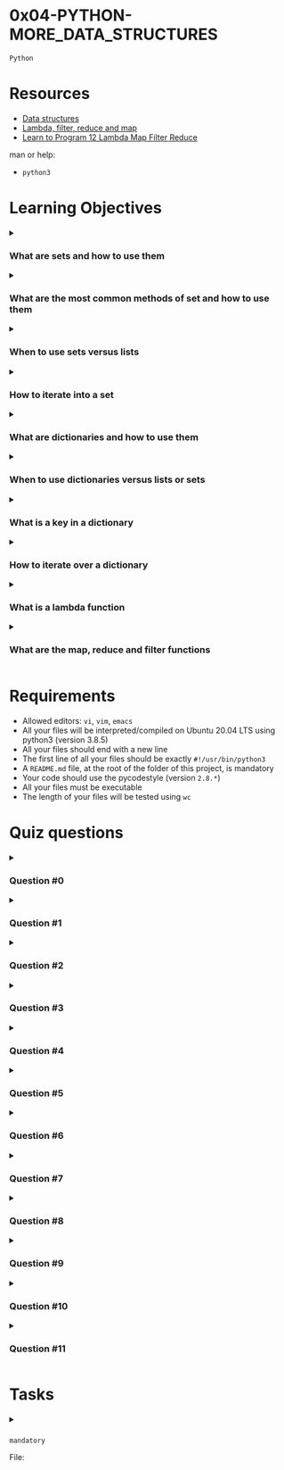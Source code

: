 # **0x04-PYTHON-MORE_DATA_STRUCTURES**
`Python`

# Resources
- [Data structures](https://docs.python.org/3/tutorial/datastructures.html)
- [Lambda, filter, reduce and map](https://python-course.eu/advanced-python/lambda-filter-reduce-map.php)
- [Learn to Program 12 Lambda Map Filter Reduce](https://www.youtube.com/watch?v=1GAC6KQUPeg)

man or help:
- `python3`

# Learning Objectives
<details>
<summary><h3>What are sets and how to use them</h3></summary><br>

In Python, a set is a built-in data type that represents an unordered collection of unique elements. Sets are used to store multiple items, but unlike lists or tuples, sets do not allow duplicate values. They are implemented using a hash table, which enables efficient membership testing, insertion, and deletion of elements.

Here's how you can define and use sets in Python:

### Creating a Set

You can create a set by enclosing a comma-separated sequence of values in curly braces `{}`.

```python
# Creating a set
my_set = {1, 2, 3, 4, 5}
```

### Adding Elements to a Set

You can add elements to a set using the `add()` method.

```python
my_set.add(6)
```

### Removing Elements from a Set

You can remove elements from a set using the `remove()` method. If the element is not present, it will raise a `KeyError`. To avoid this, you can use the `discard()` method.

```python
my_set.remove(3)  # Raises an error if 3 is not in the set
my_set.discard(3)  # Removes 3 if it exists, otherwise does nothing
```

### Membership Testing

You can test if an element is present in a set using the `in` keyword.

```python
if 2 in my_set:
    print("2 is in the set")
```

### Iterating Over a Set

You can iterate over the elements of a set using a `for` loop.

```python
for item in my_set:
    print(item)
```

### Set Comprehensions

You can also use set comprehensions to create sets in a concise way.

```python
squared_set = {x ** 2 for x in range(1, 6)}  # {1, 4, 9, 16, 25}
```

Sets are particularly useful when you want to store a collection of unique elements and perform operations like checking membership, finding intersections, and more, efficiently. Just keep in mind that sets are unordered, so their elements are not stored in any particular order.
</details>

<details>
<summary><h3>What are the most common methods of set and how to use them</h3></summary><br>

Sets in Python come with a variety of useful methods for performing operations on sets. Here are some of the most common set methods and how to use them:

1. **add()**: Adds an element to the set.

   ```python
   my_set = {1, 2, 3}
   my_set.add(4)
   # Resulting set: {1, 2, 3, 4}
   ```

2. **remove()**: Removes a specified element from the set. Raises an error if the element is not found.

   ```python
   my_set = {1, 2, 3}
   my_set.remove(2)
   # Resulting set: {1, 3}
   ```

3. **discard()**: Removes a specified element from the set. Does nothing if the element is not found.

   ```python
   my_set = {1, 2, 3}
   my_set.discard(2)
   # Resulting set: {1, 3}
   ```

4. **pop()**: Removes and returns an arbitrary element from the set. Useful if you want to remove an element without knowing its value.

   ```python
   my_set = {1, 2, 3}
   popped_value = my_set.pop()
   # Resulting set: {2, 3}
   ```

5. **clear()**: Removes all elements from the set, making it empty.

   ```python
   my_set = {1, 2, 3}
   my_set.clear()
   # Resulting set: {}
   ```

6. **union()**: Returns a new set containing all elements from the set and one or more other sets.

   ```python
   set1 = {1, 2, 3}
   set2 = {3, 4, 5}
   union_set = set1.union(set2)
   # Resulting set: {1, 2, 3, 4, 5}
   ```

7. **intersection()**: Returns a new set containing elements that are common to the set and one or more other sets.

   ```python
   set1 = {1, 2, 3}
   set2 = {3, 4, 5}
   intersection_set = set1.intersection(set2)
   # Resulting set: {3}
   ```

8. **difference()**: Returns a new set containing elements that are in the set but not in one or more other sets.

   ```python
   set1 = {1, 2, 3}
   set2 = {3, 4, 5}
   difference_set = set1.difference(set2)
   # Resulting set: {1, 2}
   ```

9. **symmetric_difference()**: Returns a new set containing elements that are in either of the sets, but not in both.

   ```python
   set1 = {1, 2, 3}
   set2 = {3, 4, 5}
   symmetric_diff_set = set1.symmetric_difference(set2)
   # Resulting set: {1, 2, 4, 5}
   ```

10. **issubset()** and **issuperset()**: Checks if one set is a subset or superset of another set.

    ```python
    set1 = {1, 2}
    set2 = {1, 2, 3, 4}
    is_subset = set1.issubset(set2)  # True
    is_superset = set2.issuperset(set1)  # True
    ```

These are just some of the most common methods available for sets in Python. Sets are very versatile data structures and can be combined with other set operations to perform more complex tasks efficiently.
</details>

<details>
<summary><h3>When to use sets versus lists</h3></summary><br>

Choosing between sets and lists depends on the specific requirements of your program and the characteristics of the data you are working with. Here are some guidelines to help you decide when to use sets versus lists:

Use Sets When:

1. **Uniqueness Matters**: If you need to store a collection of elements where duplicates are not allowed, sets are the way to go. Sets automatically eliminate duplicate values, making them suitable for scenarios where uniqueness matters.
    > when checking membership using a set, the time it takes to determine whether an element is present doesn't significantly depend on the size of the set. This is because sets use hash tables to internally store and organize their elements, allowing for quick retrieval based on the hash of the element.

    > On the other hand, when checking membership using a list, the time it takes grows linearly with the number of elements in the list. This is because lists need to iterate through each element to determine if the element is present.

    > So, sets are much faster for membership testing, especially as the size of the data increases, making them a preferred choice when frequent membership checks are required.

2. **Membership Testing**: If you need to frequently check whether an element is present in a collection, sets are more efficient than lists. Sets use hash tables for fast membership testing, while lists require linear searching.

3. **Set Operations**: If you need to perform operations like union, intersection, difference, or symmetric difference between collections, sets provide built-in methods for these operations, making your code more concise and efficient.

4. **Mathematical Modeling**: If your program involves modeling mathematical sets, where the order of elements doesn't matter, and you need to perform set-based operations, sets are a natural choice.

5. **Removing Duplicates**: When you have a list with duplicate values and you want to remove duplicates while maintaining the order of the remaining elements, you can convert the list to a set, then back to a list.

Use Lists When:

1. **Order Matters**: If the order of elements is significant and you need to maintain the order of insertion, lists are the appropriate choice. Sets do not guarantee any specific order.

2. **Duplicates Are Allowed**: If your data can contain duplicate values and you want to preserve all occurrences, lists are the way to go. Sets automatically remove duplicates.

3. **Indexing and Slicing**: If you need to access elements by index or perform slicing operations, lists support these operations, whereas sets do not provide direct indexing.

4. **Data Retrieval and Manipulation**: If you frequently need to modify the content of your collection, like inserting, deleting, or replacing elements, lists offer more flexibility.

5. **Stable Iteration Order**: If you want to iterate through elements in a specific order (insertion order), lists are preferable, as sets do not guarantee any particular order during iteration.

In summary, use sets when you need to work with unique elements, perform efficient membership testing, and apply set-specific operations. Use lists when you require ordered elements, need to maintain duplicates, and want more flexibility in terms of element manipulation and access. Often, the choice between sets and lists depends on the nature of your data and the operations you'll perform on it.
</details>

<details>
<summary><h3>How to iterate into a set</h3></summary><br>
</details>

<details>
<summary><h3>What are dictionaries and how to use them</h3></summary><br>
</details>

<details>
<summary><h3>When to use dictionaries versus lists or sets</h3></summary><br>
</details>

<details>
<summary><h3>What is a key in a dictionary</h3></summary><br>
</details>

<details>
<summary><h3>How to iterate over a dictionary</h3></summary><br>
</details>

<details>
<summary><h3>What is a lambda function</h3></summary><br>
</details>

<details>
<summary><h3>What are the map, reduce and filter functions</h3></summary><br>
</details>

# Requirements
- Allowed editors: `vi`, `vim`, `emacs`
- All your files will be interpreted/compiled on Ubuntu 20.04 LTS using python3 (version 3.8.5)
- All your files should end with a new line
- The first line of all your files should be exactly `#!/usr/bin/python3`
- A `README.md` file, at the root of the folder of this project, is mandatory
- Your code should use the pycodestyle (version `2.8.*`)
- All your files must be executable
- The length of your files will be tested using `wc`

# Quiz questions
<details>
<summary><h3>Question #0</h3></summary>

What do these lines print?
```py
>>> for i in [1, 2, 3, 4]:
>>>     print(i, end=" ")
```
- [ ] 1 2 3
- [ ] 1 2 3 4
- [ ] 0 1 2 3 5
- [ ] 0 1 2 3
</details>

<details>
<summary><h3>Question #1</h3></summary>

What do these lines print?
```py
>>> for i in [1, 3, 4, 2]:
>>>     print(i, end=" ")
```
- [ ] 1 3 4 2
- [ ] 1 3 4 2 0
- [ ] 1 2 3 4
- [ ] 0 1 2 3
</details>

<details>
<summary><h3>Question #2</h3></summary>

What do these lines print?
```py
>>> a = { 'id': 89, 'name': "John", 'projects': [1, 2, 3, 4] }
>>> a.get('projects')[3]
```
- [ ] 3
- [ ] [3]
- [ ] [1, 2, 3, 4]
- [ ] [4]
- [ ] 4
</details>

<details>
<summary><h3>Question #3</h3></summary>

What do these lines print?
```py
>>> a = { 'id': 89, 'name': "John" }
>>> a.get('age')
```
- [ ] 12
- [ ] Nothing
- [ ] 89
- [ ] Not found
- [ ] ‘age’
</details>

<details>
<summary><h3>Question #4</h3></summary>

What do these lines print?
```py
>>> a = { 'id': 89, 'name': "John" }
>>> a.get('id')
```
- [ ] 89
- [ ] John
- [ ] a[‘id’]
- [ ] ‘id’
- [ ] id
</details>

<details>
<summary><h3>Question #5</h3></summary>

What do these lines print?
```py
>>> for i in ["Hello", "Holberton", "School", 98]:
>>>     print(i, end=" ")
```
- [ ] Hello Holberton School 98
- [ ] 1 2 3 4
- [ ] 0 1 2 3
</details>

<details>
<summary><h3>Question #6</h3></summary>

What do these lines print?
```py
>>> a = { 'id': 89, 'name': "John" }
>>> a.get('age', 0)
```
- [ ] 0
- [ ] 89
- [ ] Nothing
- [ ] ‘age’
</details>

<details>
<summary><h3>Question #7</h3></summary>

What do these lines print?
```py
>>> for i in range(1, 4):
>>>     print(i, end=" ")
```
- [ ] 1 2 3 4
- [ ] 0 1 2 3
- [ ] 1 2 3
</details>

<details>
<summary><h3>Question #8</h3></summary>

What do these lines print?
```py
>>> a = { 'id': 89, 'name': "John", 'projects': [1, 2, 3, 4], 'friends': [ { 'id': 82, 'name': "Bob" }, { 'id': 83, 'name': "Amy" } ] }
>>> a.get('friends')[-1].get("name")
```
- [ ] Bob
- [ ] Nothing
- [ ] Amy
- [ ] [ { ‘id’: 82, ‘name’: “Bob” }, { ‘id’: 83, ‘name’: “Amy” } ]
- [ ] 89
</details>

<details>
<summary><h3>Question #9</h3></summary>

What do these lines print?
```py
>>> for i in range(0, 3):
>>>     print(i, end=" ")
```
- [ ] 0 1 2
- [ ] 0 1 2 3
- [ ] 1 2 3
</details>

<details>
<summary><h3>Question #10</h3></summary>

What do these lines print?
```py
>>> a = { 'id': 89, 'name': "John", 'projects': [1, 2, 3, 4] }
>>> a.get('projects')
```
- [ ] list
- [ ] Nothing
- [ ] [1]
- [ ] [1, 2, 3, 4]
- [ ] ‘projects’
</details>

<details>
<summary><h3>Question #11</h3></summary>

What do these lines print?
```py
>>> a = { 'id': 89, 'name': "John" }
>>> a['id']
```
- [ ] 89
- [ ] John
- [ ] a[‘id’]
- [ ] ‘id’
- [ ] id
</details>

# Tasks
<details>
<summary>

### 
`mandatory`

File: []()
</summary>


</details>
